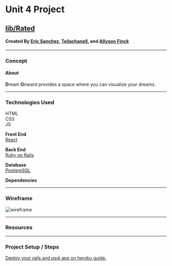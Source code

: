 # Unit 4 Project

## [lib/Rated](https://lib-rated.herokuapp.com/)

#### Created By [Eric Sanchez](https://github.com/childofthe20th), [Teilachanell](https://github.com/tnangel1984), and [Allyson Finck](https://github.com/allysonfinck)

---

### Concept

#### About

**D**ream **O**nward provides a space where you can visualize your dreams.

---

### Technologies Used

HTML  
CSS  
JS

**Front End**  
[React](https://reactjs.org/)  

**Back End**  
[Ruby on Rails](http://rubyonrails.org/)  

**Database**  
[PostgreSQL](https://www.postgresql.org/)  

**Dependencies**  

---

### Wireframe

![wireframe](/images/wireframe/wireframe.png)

---

### Resources

---

### Project Setup / Steps

[Deploy your rails and psql app on heroku guide.](https://github.com/samwhindleton/dream-onward/blob/master/deploy-rails-psql-app-on-heroku-guide.md)
